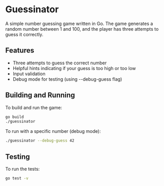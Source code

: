 # Guessinator

A simple number guessing game written in Go. The game generates a random number between 1 and 100, and the player has three attempts to guess it correctly.

## Features

- Three attempts to guess the correct number
- Helpful hints indicating if your guess is too high or too low
- Input validation
- Debug mode for testing (using --debug-guess flag)

## Building and Running

To build and run the game:

```bash
go build
./guessinator
```

To run with a specific number (debug mode):
```bash
./guessinator --debug-guess 42
```

## Testing

To run the tests:
```bash
go test -v
``` 